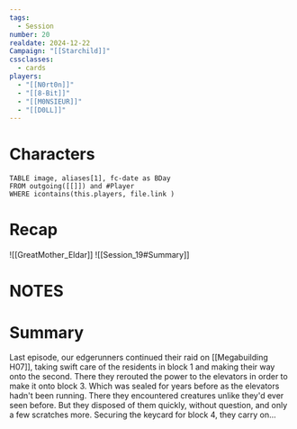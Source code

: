 ```yaml
---
tags:
  - Session
number: 20
realdate: 2024-12-22
Campaign: "[[Starchild]]"
cssclasses:
  - cards
players:
  - "[[N0rt0n]]"
  - "[[8-Bit]]"
  - "[[M0NSIEUR]]"
  - "[[D0LL]]"
---
```

# Characters
```dataview
TABLE image, aliases[1], fc-date as BDay
FROM outgoing([[]]) and #Player
WHERE icontains(this.players, file.link )
```
# Recap
![[GreatMother_Eldar]]
![[Session_19#Summary]]
# NOTES
# Summary
Last episode, our edgerunners continued their raid on [[Megabuilding H07]], taking swift care of the residents in block 1 and making their way onto the second. There they rerouted the power to the elevators in order to make it onto block 3. Which was sealed for years before as the elevators hadn't been running. There they encountered creatures unlike they'd ever seen before. But they disposed of them quickly, without question, and only a few scratches more. Securing the keycard for block 4, they carry on...
